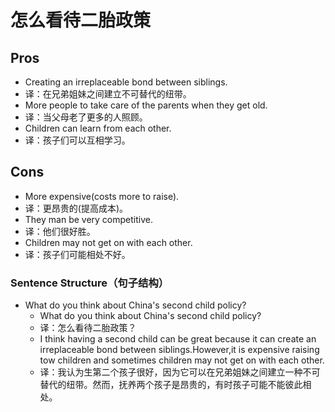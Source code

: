 # 怎么看待二胎政策

## Pros

- Creating an irreplaceable bond between siblings.
- 译：在兄弟姐妹之间建立不可替代的纽带。
- More people to take care of the parents when they get old.
- 译：当父母老了更多的人照顾。
- Children can learn from each other.
- 译：孩子们可以互相学习。

## Cons

- More expensive(costs more to raise).
- 译：更昂贵的(提高成本)。
- They man be very competitive.
- 译：他们很好胜。
- Children may not get on with each other.
- 译：孩子们可能相处不好。

### Sentence Structure（句子结构）

- What do you think about China's second child policy?
  - What do you think about China's second child policy?
  - 译：怎么看待二胎政策？
  - I think having a second child can be great because it can create an irreplaceable bond between siblings.However,it is expensive raising tow children and sometimes children may not get on with each other.
  - 译：我认为生第二个孩子很好，因为它可以在兄弟姐妹之间建立一种不可替代的纽带。然而，抚养两个孩子是昂贵的，有时孩子可能不能彼此相处。
